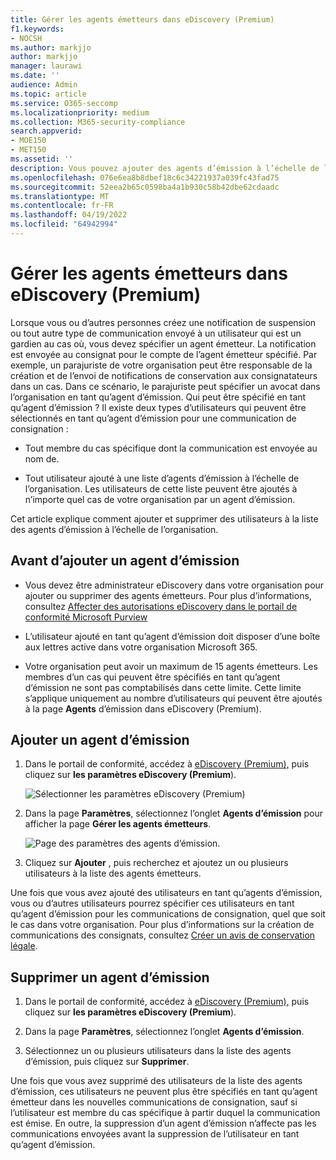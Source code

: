 ```yaml
---
title: Gérer les agents émetteurs dans eDiscovery (Premium)
f1.keywords:
- NOCSH
ms.author: markjjo
author: markjjo
manager: laurawi
ms.date: ''
audience: Admin
ms.topic: article
ms.service: O365-seccomp
ms.localizationpriority: medium
ms.collection: M365-security-compliance
search.appverid:
- MOE150
- MET150
ms.assetid: ''
description: Vous pouvez ajouter des agents d’émission à l’échelle de l’organisation dans eDiscovery (Premium) afin qu’ils puissent être ajoutés à n’importe quelle communication de garde dans n’importe quel cas de votre organisation.
ms.openlocfilehash: 076e6ea8b8dbef18c6c34221937a039fc43fad75
ms.sourcegitcommit: 52eea2b65c0598ba4a1b930c58b42dbe62cdaadc
ms.translationtype: MT
ms.contentlocale: fr-FR
ms.lasthandoff: 04/19/2022
ms.locfileid: "64942994"
---
```

# <a name="manage-issuing-officers-in-ediscovery-premium"></a>Gérer les agents émetteurs dans eDiscovery (Premium)

Lorsque vous ou d’autres personnes créez une notification de suspension ou tout autre type de communication envoyé à un utilisateur qui est un gardien au cas où, vous devez spécifier un agent émetteur. La notification est envoyée au consignat pour le compte de l’agent émetteur spécifié. Par exemple, un parajuriste de votre organisation peut être responsable de la création et de l’envoi de notifications de conservation aux consignatateurs dans un cas. Dans ce scénario, le parajuriste peut spécifier un avocat dans l’organisation en tant qu’agent d’émission. Qui peut être spécifié en tant qu’agent d’émission ? Il existe deux types d’utilisateurs qui peuvent être sélectionnés en tant qu’agent d’émission pour une communication de consignation :

- Tout membre du cas spécifique dont la communication est envoyée au nom de.

- Tout utilisateur ajouté à une liste d’agents d’émission à l’échelle de l’organisation. Les utilisateurs de cette liste peuvent être ajoutés à n’importe quel cas de votre organisation par un agent d’émission.

Cet article explique comment ajouter et supprimer des utilisateurs à la liste des agents d’émission à l’échelle de l’organisation.

## <a name="before-you-add-an-issuing-officer"></a>Avant d’ajouter un agent d’émission

- Vous devez être administrateur eDiscovery dans votre organisation pour ajouter ou supprimer des agents émetteurs. Pour plus d’informations, consultez [Affecter des autorisations eDiscovery dans le portail de conformité Microsoft Purview](assign-ediscovery-permissions.md)  

- L’utilisateur ajouté en tant qu’agent d’émission doit disposer d’une boîte aux lettres active dans votre organisation Microsoft 365.

- Votre organisation peut avoir un maximum de 15 agents émetteurs. Les membres d’un cas qui peuvent être spécifiés en tant qu’agent d’émission ne sont pas comptabilisés dans cette limite. Cette limite s’applique uniquement au nombre d’utilisateurs qui peuvent être ajoutés à la page **Agents** d’émission dans eDiscovery (Premium).

## <a name="add-an-issuing-officer"></a>Ajouter un agent d’émission

1. Dans le portail de conformité, accédez à [eDiscovery (Premium),](https://go.microsoft.com/fwlink/p/?linkid=2173764) puis cliquez sur **les paramètres eDiscovery (Premium**).

   ![Sélectionner les paramètres eDiscovery (Premium)](..\media\HistoricalVersions1.png)

2. Dans la page **Paramètres**, sélectionnez l’onglet **Agents d’émission** pour afficher la page **Gérer les agents émetteurs**.

   ![Page des paramètres des agents d’émission.](..\media\AeDIssuingOfficers1.png)

3. Cliquez sur **Ajouter** , puis recherchez et ajoutez un ou plusieurs utilisateurs à la liste des agents émetteurs.

Une fois que vous avez ajouté des utilisateurs en tant qu’agents d’émission, vous ou d’autres utilisateurs pourrez spécifier ces utilisateurs en tant qu’agent d’émission pour les communications de consignation, quel que soit le cas dans votre organisation. Pour plus d’informations sur la création de communications des consignats, consultez [Créer un avis de conservation légale](create-hold-notification.md).

## <a name="remove-an-issuing-officer"></a>Supprimer un agent d’émission

1. Dans le portail de conformité, accédez à [eDiscovery (Premium),](https://go.microsoft.com/fwlink/p/?linkid=2173764) puis cliquez sur **les paramètres eDiscovery (Premium**).

2. Dans la page **Paramètres**, sélectionnez l’onglet **Agents d’émission**.

3. Sélectionnez un ou plusieurs utilisateurs dans la liste des agents d’émission, puis cliquez sur **Supprimer**.

Une fois que vous avez supprimé des utilisateurs de la liste des agents d’émission, ces utilisateurs ne peuvent plus être spécifiés en tant qu’agent émetteur dans les nouvelles communications de consignation, sauf si l’utilisateur est membre du cas spécifique à partir duquel la communication est émise. En outre, la suppression d’un agent d’émission n’affecte pas les communications envoyées avant la suppression de l’utilisateur en tant qu’agent d’émission.
